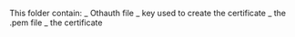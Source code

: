 
This folder contain:
  _ Othauth file
  _ key used to create the certificate
  _ the .pem file 
  _ the certificate
